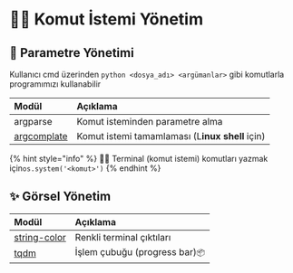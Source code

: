 # 👨‍💼 Komut İstemi Yönetim

## 💎 Parametre Yönetimi

Kullanıcı cmd üzerinden `python <dosya_adı> <argümanlar>` gibi komutlarla programımızı kullanabilir

| Modül | Açıklama |
| :--- | :--- |
| argparse | Komut isteminden parametre alma |
| [argcomplate](https://stackoverflow.com/a/15289025) | Komut istemi tamamlaması \(L**inux shell** için\) |

{% hint style="info" %}
🧙‍♂️ Terminal \(komut istemi\) komutları yazmak için`os.system('<komut>')`
{% endhint %}

## ✨ Görsel Yönetim

| Modül | Açıklama |
| :--- | :--- |
| [string-color](https://gitlab.com/shindagger/string-color) | Renkli terminal çıktıları |
| [tqdm](https://github.com/tqdm/tqdm) | İşlem çubuğu \(progress bar\)`📦` |


